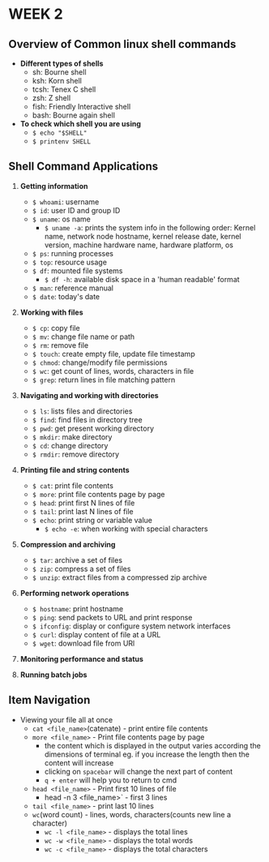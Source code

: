 # WEEK 2

## Overview of Common linux shell commands

- **Different types of shells**
    - sh: Bourne shell
    - ksh: Korn shell
    - tcsh: Tenex C shell
    - zsh: Z shell
    - fish: Friendly Interactive shell
    - bash: Bourne again shell
- **To check which shell you are using**
    - `$ echo "$SHELL"`
    - `$ printenv SHELL`

## Shell Command Applications

1. **Getting information**
    - `$ whoami`: username
    - `$ id`: user ID and group ID
    - `$ uname`: os name
        - `$ uname -a`: prints the system info in the following order: Kernel name, network node hostname, kernel release date, kernel version, machine hardware name, hardware platform, os
    - `$ ps`: running processes
    - `$ top`: resource usage
    - `$ df`: mounted file systems
        - `$ df -h`: available disk space in a 'human readable' format
    - `$ man`: reference manual
    - `$ date`: today's date

2. **Working with files**
    - `$ cp`: copy file
    - `$ mv`: change file name or path
    - `$ rm`: remove file
    - `$ touch`: create empty file, update file timestamp
    - `$ chmod`: change/modify file permissions
    - `$ wc`: get count of lines, words, characters in file
    - `$ grep`: return lines in file matching pattern

3. **Navigating and working with directories**
    - `$ ls`: lists files and directories
    - `$ find`: find files in directory tree
    - `$ pwd`: get present working directory
    - `$ mkdir`: make directory
    - `$ cd`: change directory
    - `$ rmdir`: remove directory

4. **Printing file and string contents**
    - `$ cat`: print file contents
    - `$ more`: print file contents page by page
    - `$ head`: print first N lines of file
    - `$ tail`: print last N lines of file
    - `$ echo`: print string or variable value
        - `$ echo -e`: when working with special characters

5. **Compression and archiving**
    - `$ tar`: archive a set of files
    - `$ zip`: compress a set of files
    - `$ unzip`: extract files from a compressed zip archive

6. **Performing network operations**
    - `$ hostname`: print hostname
    - `$ ping`: send packets to URL and print response
    - `$ ifconfig`: display or configure system network interfaces
    - `$ curl`: display content of file at a URL
    - `$ wget`: download file from URl

7. **Monitoring performance and status**

8. **Running batch jobs**

## Item Navigation

- Viewing your file all at once
    - `cat <file_name>`(catenate) - print entire file contents
    - `more <file_name>` - Print file contents page by page
        - the content which is displayed in the output varies according the dimensions of terminal eg. if you increase the length then the content will increase 
        - clicking on `spacebar` will change the next part of content
        - `q + enter` will help you to return to cmd
    - `head <file_name>` - Print first 10 lines of file
        - head -n 3 <file_name>` - first 3 lines
    - `tail <file_name>` - print last 10 lines
    - `wc`(word count) - lines, words, characters(counts new line a character)
        - `wc -l <file_name>` - displays the total lines
        - `wc -w <file_name>` - displays the total words
        - `wc -c <file_name>` - displays the total characters